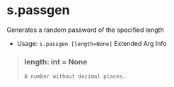 # s.passgen
Generates a random password of the specified length<br/>
 - Usage: `s.passgen [length=None]`
Extended Arg Info
> ### length: int = None
> ```
> A number without decimal places.
> ```
